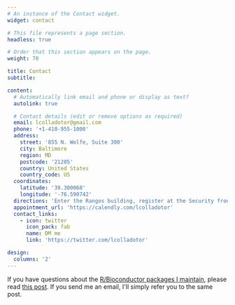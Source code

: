 ```yaml
---
# An instance of the Contact widget.
widget: contact

# This file represents a page section.
headless: true

# Order that this section appears on the page.
weight: 70

title: Contact
subtitle:

content:
  # Automatically link email and phone or display as text?
  autolink: true

  # Contact details (edit or remove options as required)
  email: lcolladotor@gmail.com
  phone: '+1-410-955-1000'
  address:
    street: '855 N. Wolfe, Suite 300'
    city: Baltimore
    region: MD
    postcode: '21205'
    country: United States
    country_code: US
  coordinates:
    latitude: '39.300068'
    longitude: '-76.590742'
  directions: 'Enter the Rangos building, register at the Security fron desk, take the elevator to the third floor, and register at the LIBD front desk.'
  appointment_url: 'https://calendly.com/lcolladotor'
  contact_links:
    - icon: twitter
      icon_pack: fab
      name: DM me
      link: 'https://twitter.com/lcolladotor'

design:
  columns: '2'
---
```


If you have questions about the [R/Bioconductor packages I maintain](https://lcolladotor.github.io/pkgs/), please read [this post](http://lcolladotor.github.io/2017/03/06/how-to-ask-for-help-for-bioconductor-packages/#.WL3NQBIrJoM). If you send me an email, I'll simply refer you to the same post.
